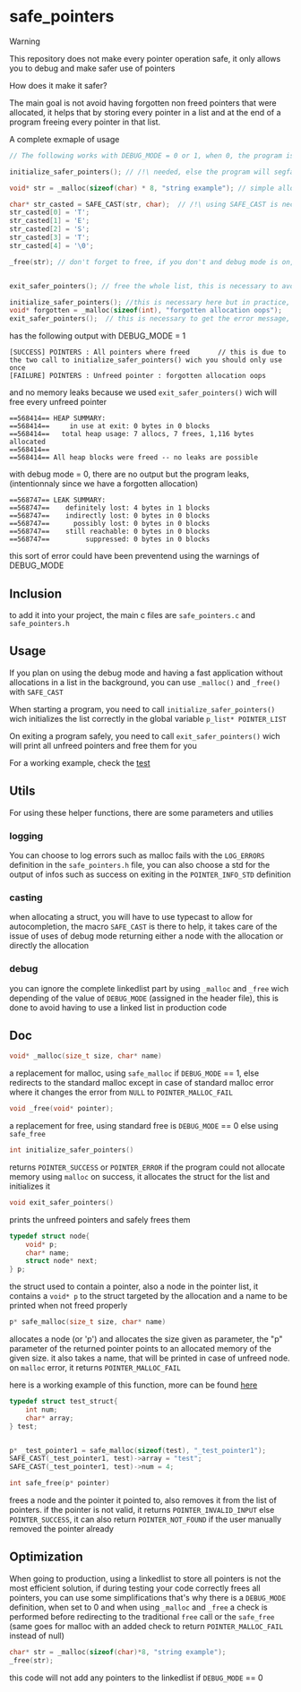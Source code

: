 # safe_pointers

> [!WARNING]
> This repository does not make every pointer operation safe, it only allows you to debug and make safer use of pointers

How does it make it safer?

The main goal is not avoid having forgotten non freed pointers that were allocated, it helps that by storing every pointer in a list and at the end of a program freeing every pointer in that list.



A complete exmaple of usage

```c
// The following works with DEBUG_MODE = 0 or 1, when 0, the program is faster and doesn't use a list to check for forgotten allocations

initialize_safer_pointers(); // /!\ needed, else the program will segfault due to head being null   

void* str = _malloc(sizeof(char) * 8, "string example"); // simple allocation for a string

char* str_casted = SAFE_CAST(str, char);  // /!\ using SAFE_CAST is necessary when using debug mode as it takes care of the cast to the node struct necessary or not
str_casted[0] = 'T';
str_casted[1] = 'E';
str_casted[2] = 'S';
str_casted[3] = 'T';
str_casted[4] = '\0';

_free(str); // don't forget to free, if you don't and debug mode is on, the program will tell you that you forgot to free it


exit_safer_pointers(); // free the whole list, this is necessary to avoid any memory leaks

initialize_safer_pointers(); //this is necessary here but in practice, you should only use this function once
void* forgotten = _malloc(sizeof(int), "forgotten allocation oops");
exit_safer_pointers();  // this is necessary to get the error message, it should also be used only once
```
has the following output with DEBUG_MODE = 1
```
[SUCCESS] POINTERS : All pointers where freed       // this is due to the two call to initialize_safer_pointers() wich you should only use once
[FAILURE] POINTERS : Unfreed pointer : forgotten allocation oops
```
and no memory leaks because we used `exit_safer_pointers()` wich will free every unfreed pointer
```
==568414== HEAP SUMMARY:
==568414==     in use at exit: 0 bytes in 0 blocks
==568414==   total heap usage: 7 allocs, 7 frees, 1,116 bytes allocated
==568414==
==568414== All heap blocks were freed -- no leaks are possible
```
with debug mode = 0, there are no output but the program leaks, (intentionnaly since we have a forgotten allocation)
```
==568747== LEAK SUMMARY:
==568747==    definitely lost: 4 bytes in 1 blocks
==568747==    indirectly lost: 0 bytes in 0 blocks
==568747==      possibly lost: 0 bytes in 0 blocks
==568747==    still reachable: 0 bytes in 0 blocks
==568747==         suppressed: 0 bytes in 0 blocks
```
this sort of error could have been preventend using the warnings of DEBUG_MODE
## Inclusion

to add it into your project, the main c files are `safe_pointers.c` and `safe_pointers.h`


## Usage
If you plan on using the debug mode and having a fast application without allocations in a list in the background, you can use `_malloc()` and `_free()` with `SAFE_CAST`

When starting a program, you need to call `initialize_safer_pointers()` wich initializes the list correctly in the global variable `p_list* POINTER_LIST`

On exiting a program safely, you need to call `exit_safer_pointers()` wich will print all unfreed pointers and free them for you


For a working example, check the [test](test_safe_pointers.c)



## Utils

For using these helper functions, there are some parameters and utilies

### logging

You can choose to log errors such as malloc fails with the `LOG_ERRORS` definition in the `safe_pointers.h` file, you can also choose a std for the output of infos such as success on exiting in the `POINTER_INFO_STD` definition

### casting

when allocating a struct, you will have to use typecast to allow for autocompletion, the macro `SAFE_CAST` is there to help, it takes care of the issue of uses of debug mode returning either a node with the allocation or directly the allocation

### debug

you can ignore the complete linkedlist part by using `_malloc` and `_free` wich depending of the value of `DEBUG_MODE` (assigned in the header file), this is done to avoid having to use a linked list in production code


## Doc

```c
void* _malloc(size_t size, char* name)
```
a replacement for malloc, using `safe_malloc` if `DEBUG_MODE` == 1, else redirects to the standard malloc except in case of standard malloc error where it changes the error from `NULL` to `POINTER_MALLOC_FAIL`

```c
void _free(void* pointer);
```
a replacement for free, using standard free is `DEBUG_MODE` == 0 else using `safe_free`

```c
int initialize_safer_pointers()
```
returns `POINTER_SUCCESS` or `POINTER_ERROR` if the program could not allocate memory using `malloc`
on success, it allocates the struct for the list and initializes it


```c
void exit_safer_pointers()
```
prints the unfreed pointers and safely frees them


```c
typedef struct node{
    void* p;
    char* name;
    struct node* next;
} p;
```

the struct used to contain a pointer, also a node in the pointer list,  it contains a `void* p` to the struct targeted by the allocation and a name to be printed when not freed properly

```c
p* safe_malloc(size_t size, char* name)
```
allocates a node (or 'p') and allocates the size given as parameter, the "p" parameter of the returned pointer points to an allocated memory of the given size. it also takes a name, that will be printed in case of unfreed node. on `malloc` error, it returns `POINTER_MALLOC_FAIL`

here is a working example of this function, more can be found [here](test_safe_pointers.c)

```c
typedef struct test_struct{
    int num;
    char* array;
} test;


p* _test_pointer1 = safe_malloc(sizeof(test), "_test_pointer1");
SAFE_CAST(_test_pointer1, test)->array = "test";
SAFE_CAST(_test_pointer1, test)->num = 4;
```


```c
int safe_free(p* pointer)
```
frees a node and the pointer it pointed to, also removes it from the list of pointers.
if the pointer is not valid, it returns `POINTER_INVALID_INPUT` else `POINTER_SUCCESS`, it can also return `POINTER_NOT_FOUND` if the user manually removed the pointer already

## Optimization

When going to production, using a linkedlist to store all pointers is not the most efficient solution, if during testing your code correctly frees all pointers, you can use some simplifications that's why there is a `DEBUG_MODE` definition, when set to 0 and when using `_malloc` and `_free` a check is performed before redirecting to the traditional `free` call or the `safe_free` (same goes for malloc with an added check to return `POINTER_MALLOC_FAIL` instead of null)
```c
char* str = _malloc(sizeof(char)*8, "string example");
_free(str);
```
this code will not add any pointers to the linkedlist if `DEBUG_MODE` == 0